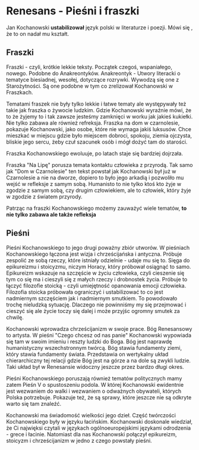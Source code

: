 # Renesans - Pieśni i fraszki

Jan Kochanowski **ustabilizował** język polski w literaturze i poezji. Mówi się , że to on nadał mu kształt.

## Fraszki

Fraszki - czyli, krótkie lekkie teksty. Początek czegoś, wspaniałego, nowego. Podobne do Anakreontyków. Anakreontyk - Utwory literacki o tematyce biesiadnej, wesołej, dotyczące rozrywki. Wywodzą się one z Starożytności. Są one podobne w tym co zrelizował Kochanowski w Fraszkach.

Tematami fraszek nie były tylko lekkie i łatwe tematy ale występywały też takie jak fraszka o żywocie ludzkim. Gdzie Kochanowski wyraźnie mówi, że to że żyjemy to i tak zawsze jesteśmy zamknięci w worku jak jakieś kukiełki. Nie tylko zabawa ale również refreksja. Fraszka na dom w czarnolesie, pokazuje Kochanowski, jako osobe, które nie wymaga jakiś luksusów. Chce mieszkać w miejscu gdzie było miejscem dobroci, spokoju, ziemia ojczysta, bliskie jego sercu, żeby czuł szacunek osób i mógł dożyć tam do starości.

Fraszka Kochanowskiego ewoluuje, po latach staje się bardziej dojrzała.

Fraszka "Na Lipę" porusza temata kontaktu człowieka z przyrodą. Tak samo jak "Dom w Czarnolesie" ten tekst powstał jak Kochanowski był już w Czarnolesie a nie na dworze, dopiero to było jego arkadią i pozwoliło mu wejść w refleksje z samym sobą. Humanisto to nie tylko ktoś kto żyje w zgodzie z samym sobą, czy drugim człowiekiem, ale to człowiek, który żyje w zgodzie z światem przyrody.

Patrząc na fraszki Kochanowskiego możemy zauważyć wiele tematów, **to nie tylko zabawa ale także refleksja**

## Pieśni 

Pieśni Kochanowskiego to jego drugi poważny zbiór utworów. W pieśniach Kochanowskiego łączona jest wizja i chrześcijańska i antyczna. Próbuje zespolić ze sobą rzeczy, które istniały odzielnie - udaje mu się to. Sięga do epikureizmu i stoicyzmu, niczym Horacy, który próbował osiągnąć to samo. Epikureizm wskazuje na szczęście w życiu człowieka, czyli cieszenie się tym co się ma i cieszyli się z małych rzeczy i drobnostek życia. Próbuje to łączyć filozofie stoicką - czyli umiejętność opanowania emocji człowieka. Filozofia stoicka próbowała ograniczyć i ustabilizować to co jest nadmiernym szczęściem jak i nadmiernym smutkiem. To powodowało trochę nieludzką sytuację. Dlaczego nie powinniśmy my się przejmować i cieszyć się ale życie toczy się dalej i może przyjśc ogromny smutek za chwilę.

Kochanowski wprowadza chrześcijanizm w swoje prace. Bóg Renesansowy to artysta. W pieśni "Czego chcesz od nas panie" Kochanowski wypowiada się tam w swoim imieniu i reszty ludzki do Boga. Bóg jest naprawdę humanistyczny wszechstronnym twórcą. Bóg stawia fundamenty ziemi, który stawia fundamenty świata. Przedstawia on wertykalny układ chierarchiczny tej relacji gdzie Bóg jest na górze a na dole są zwykli ludzie. Taki układ był w Renesansie widoczny jeszcze przez bardzo długi okres.

Pieśni Kochanowskiego poruszają również tematów politycznych mamy zatem Pieśn V o spustoszeniu podola. W której Kochanowski ewidentnie jest wezwaniem do walki i wezwaniem o odważnych obywateli, których Polska potrzebuje. Pokazuje też, że są sprawy, które jeszcze nie są odkryte warto się tam znaleźć.

Kochanowski ma świadomość wielkości jego dzieł. Część twórczości Kochanowskiego były w języku łacińskim. Kochanowski doskonale wiedział, że Ci najwięksi czytali w językach ogólnoeuropejskimi językami odrodzenia - grece i łacinie. Natomiast dla nas Kochanowski połączył epikureizm, stoicyzm i chrześcijanizm w jedno z czego powstały pieśni.
